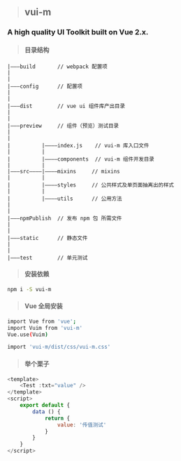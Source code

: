 >## vui-m
### A high quality UI Toolkit built on Vue 2.x.


>#### 目录结构
```
|———build       // webpack 配置项
|
|
|———config      // 配置项
|
|
|———dist        // vue ui 组件库产出目录
|
|
|———preview     // 组件（预览）测试目录
|
|
|          |————index.js    // vui-m 库入口文件
|          |
|          |————components  // vui-m 组件开发目录
|          |
|———src————|————mixins     // mixins
|          |
|          |————styles     // 公共样式及单页面抽离出的样式
|          |
|          |————utils      // 公用方法
|
|
|———npmPublish  // 发布 npm 包 所需文件
|
|
|———static      // 静态文件
|
|
|———test        // 单元测试
```
>#### 安装依赖
```bash
npm i -S vui-m
```

>#### Vue 全局安装
```bash
import Vue from 'vue';
import Vuim from 'vui-m'
Vue.use(Vuim)

import 'vui-m/dist/css/vui-m.css'
```

>#### 举个栗子
```javascript
<template>
    <Test :txt="value" />
</template>
<script>
    export default {
        data () {
            return {
                value: '传值测试'
            }
        }
    }
</script>
```